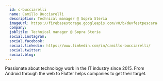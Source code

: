 ```yaml
---
  id: c-bucciarelli
  name: Camillo Bucciarelli
  description: Technical manager @ Sopra Steria
  imageUrl: https://firebasestorage.googleapis.com/v0/b/devfestpescara-2023.appspot.com/o/speakers%2Fc-bucciarelli.png?alt=media&token=c462fc65-8956-44cc-8114-15879abbc387
  company: 
  jobTitle: Technical manager @ Sopra Steria
  social.instagram: 
  social.facebook: 
  social.linkedin: https://www.linkedin.com/in/camillo-bucciarelli/
  social.twitter: 
  social.blog: 
---
```

Passionate about technology work in the IT industry since 2015. From Android through the web to Flutter helps companies to get their target.
  